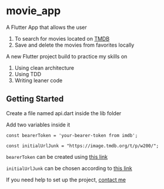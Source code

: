 # movie_app

A Flutter App that allows the user

1. To search for movies located on [TMDB](https://www.themoviedb.org/)
2. Save and delete the movies from favorites locally

A new Flutter project build to practice my skills on

1. Using clean architecture
2. Using TDD
3. Writing leaner code

## Getting Started

Create a file named api.dart inside the lib folder

Add two variables inside it

```
const bearerToken = 'your-bearer-token from imdb';

const initialUrlJunk = "https://image.tmdb.org/t/p/w200/";
```

`bearerToken` can be created using [this link](https://developer.themoviedb.org/reference/introauthentication#api-key-quick-start)

`initialUrlJunk` can be chosen according to [this link](https://developer.themoviedb.org/docs/image-basics)

If you need help to set up the project, [contact me](mailto:adoniasdantas@gmail.com)
